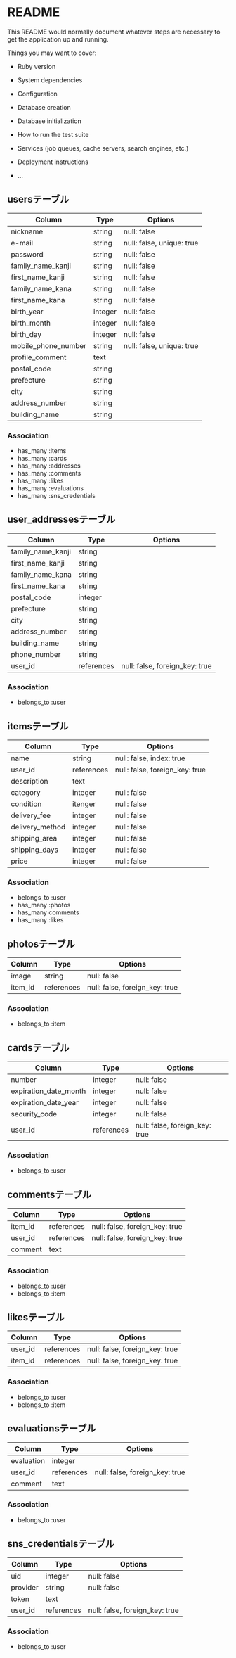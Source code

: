# README

This README would normally document whatever steps are necessary to get the
application up and running.

Things you may want to cover:

* Ruby version

* System dependencies

* Configuration

* Database creation

* Database initialization

* How to run the test suite

* Services (job queues, cache servers, search engines, etc.)

* Deployment instructions

* ...



## usersテーブル
|Column|Type|Options|
|------|----|-------|
|nickname|string|null: false|
|e-mail|string|null: false, unique: true|
|password|string|null: false|
|family_name_kanji|string|null: false|
|first_name_kanji|string|null: false|
|family_name_kana|string|null: false|
|first_name_kana|string|null: false|
|birth_year|integer|null: false|
|birth_month|integer|null: false|
|birth_day|integer|null: false|
|mobile_phone_number|string|null: false, unique: true|
|profile_comment|text||
|postal_code|string||
|prefecture|string||
|city|string||
|address_number|string||
|building_name|string||

### Association
- has_many :items
- has_many :cards
- has_many :addresses
- has_many :comments
- has_many :likes
- has_many :evaluations
- has_many :sns_credentials


## user_addressesテーブル
|Column|Type|Options|
|------|----|-------|
|family_name_kanji|string||
|first_name_kanji|string||
|family_name_kana|string||
|first_name_kana|string||
|postal_code|integer||
|prefecture|string||
|city|string||
|address_number|string||
|building_name|string||
|phone_number|string||
|user_id|references|null: false, foreign_key: true|

### Association
- belongs_to :user



## itemsテーブル
|Column|Type|Options|
|------|----|-------|
|name|string|null: false, index: true|
|user_id|references|null: false, foreign_key: true|
|description|text|
|category|integer|null: false|
|condition|itenger|null: false|
|delivery_fee|integer|null: false|
|delivery_method|integer|null: false|
|shipping_area|integer|null: false|
|shipping_days |integer|null: false|
|price|integer|null: false|

### Association
- belongs_to :user
- has_many :photos
- has_many comments
- has_many :likes


## photosテーブル
|Column|Type|Options|
|------|----|-------|
|image|string|null: false|
|item_id|references|null: false, foreign_key: true|

### Association
- belongs_to :item


## cardsテーブル
|Column|Type|Options|
|------|----|-------|
|number|integer|null: false|
|expiration_date_month|integer|null: false|
|expiration_date_year|integer|null: false|
|security_code|integer|null: false|
|user_id|references|null: false, foreign_key: true|

### Association
- belongs_to :user



## commentsテーブル
|Column|Type|Options|
|------|----|-------|
|item_id|references|null: false, foreign_key: true|
|user_id|references|null: false, foreign_key: true|
|comment|text||

### Association
- belongs_to :user
- belongs_to :item



## likesテーブル
|Column|Type|Options|
|------|----|-------|
|user_id|references|null: false, foreign_key: true|
|item_id|references|null: false, foreign_key: true|

### Association
- belongs_to :user
- belongs_to :item



## evaluationsテーブル
|Column|Type|Options|
|------|----|-------|
|evaluation|integer||
|user_id|references|null: false, foreign_key: true|
|comment|text||

### Association
- belongs_to :user



## sns_credentialsテーブル
|Column|Type|Options|
|------|----|-------|
|uid|integer|null: false|
|provider|string|null: false|
|token|text||
|user_id|references|null: false, foreign_key: true|

### Association
- belongs_to :user